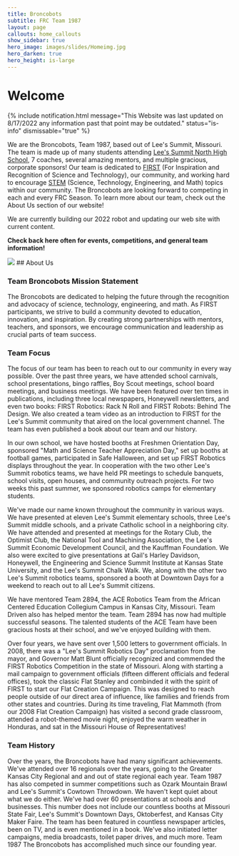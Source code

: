 ```yaml
---
title: Broncobots
subtitle: FRC Team 1987
layout: page
callouts: home_callouts
show_sidebar: true
hero_image: images/slides/Homeimg.jpg
hero_darken: true
hero_height: is-large
---
```


 <style>
.zoom {
/*  padding: 50px;*/
/*  background-color: green;*/
  transition: transform .2s; /* Animation */
/*  width: 200px;*/
/*  height: 200px;*/
  margin: 0 auto;
}

.zoom:hover {
  backface-visibility: hidden;
  transform: scale(1.05); /* (150% zoom - Note: if the zoom is too large, it will go outside of the viewport) */
  
}
</style>

<div class="zoom"></div> 

# Welcome
{% include notification.html
message="This Website was last updated on 8/17/2022 any information past that point may be outdated."
status="is-info"
dismissable="true" %}

 We are the Broncobots, Team 1987, based out of Lee's Summit, Missouri. The team is made up of many students attending [Lee's Summit North High School](https://lsnhs.lsr7.org/), 7 coaches, several amazing mentors, and multiple gracious, corporate sponsors! Our team is dedicated to [FIRST](https://www.firstinspires.org/) (For Inspiration and Recognition of Science and Technology), our community, and working hard to encourage [STEM](https://www.kcstem.org/) (Science, Technology, Engineering, and Math) topics within our community. The Broncobots are looking forward to competing in each and every FRC Season. To learn more about our team, check out the About Us section of our website!

We are currently building our 2022 robot and updating our web site with current content.

**Check back here often for events, competitions, and general team information!**

<!--
[![Gem Version](https://badge.fury.io/rb/bulma-clean-theme.svg)](https://badge.fury.io/rb/bulma-clean-theme)
![Gem](https://img.shields.io/gem/dt/bulma-clean-theme.svg)
![GitHub Repo stars](https://img.shields.io/github/stars/chrisrhymes/bulma-clean-theme?style=social)
-->
<img src="images/2022TeamPic.jpg" alt=" " class="zoom">
## About Us

### Team Broncobots Mission Statement

 The Broncobots are dedicated to helping the future through the recognition and advocacy of science, technology, engineering, and math. As FIRST participants, we strive to build a community devoted to education, innovation, and inspiration. By creating strong partnerships with mentors, teachers, and sponsors, we encourage communication and leadership as crucial parts of team success. 

### Team Focus

 The focus of our team has been to reach out to our community in every way possible. Over the past three years, we have attended school carnivals, school presentations, bingo raffles, Boy Scout meetings, school board meetings, and business meetings. We have been featured over ten times in publications, including three local newspapers, Honeywell newsletters, and even two books: FIRST Robotics: Rack N Roll and FIRST Robots: Behind The Design. We also created a team video as an introduction to FIRST for the Lee's Summit community that aired on the local government channel. The team has even published a book about our team and our history.

In our own school, we have hosted booths at Freshmen Orientation Day, sponsored "Math and Science Teacher Appreciation Day," set up booths at football games, participated in Safe Halloween, and set up FIRST Robotics displays throughout the year. In cooperation with the two other Lee's Summit robotics teams, we have held PR meetings to schedule banquets, school visits, open houses, and community outreach projects. For two weeks this past summer, we sponsored robotics camps for elementary students.

We've made our name known throughout the community in various ways. We have presented at eleven Lee's Summit elementary schools, three Lee's Summit middle schools, and a private Catholic school in a neighboring city. We have attended and presented at meetings for the Rotary Club, the Optimist Club, the National Tool and Machining Association, the Lee's Summit Economic Development Council, and the Kauffman Foundation. We also were excited to give presentations at Gail's Harley Davidson, Honeywell, the Engineering and Science Summit Institute at Kansas State University, and the Lee's Summit Chalk Walk. We, along with the other two Lee's Summit robotics teams, sponsored a booth at Downtown Days for a weekend to reach out to all Lee's Summit citizens.

We have mentored Team 2894, the ACE Robotics Team from the African Centered Education Collegium Campus in Kansas City, Missouri. Team Driven also has helped mentor the team. Team 2894 has now had multiple successful seasons. The talented students of the ACE Team have been gracious hosts at their school, and we've enjoyed building with them.

Over four years, we have sent over 1,500 letters to government officials. In 2008, there was a "Lee's Summit Robotics Day" proclamation from the mayor, and Governor Matt Blunt officially recognized and commended the FIRST Robotics Competition in the state of Missouri. Along with starting a mail campaign to government officials (fifteen different officials and federal offices), took the classic Flat Stanley and combinded it with the spirit of FIRST to start our Flat Creation Campaign. This was designed to reach people outside of our direct area of influence, like families and friends from other states and countries. During its time traveling, Flat Mammoth (from our 2008 Flat Creation Campaign) has visited a second grade classroom, attended a robot-themed movie night, enjoyed the warm weather in Honduras, and sat in the Missouri House of Representatives! 

### Team History

 Over the years, the Broncobots have had many significant achievements. We've attended over 16 regionals over the years, going to the Greater Kansas City Regional and and out of state regional each year. Team 1987 has also competed in summer competitions such as Ozark Mountain Brawl and Lee's Summit's Cowtown Throwdown. We haven't kept quiet about what we do either. We've had over 60 presentations at schools and businesses. This number does not include our countless booths at Missouri State Fair, Lee's Summit's Downtown Days, Oktoberfest, and Kansas City Maker Faire. The team has been featured in countless newspaper articles, been on TV, and is even mentioned in a book. We've also initiated letter campaigns, media broadcasts, toilet paper drives, and much more. Team 1987 The Broncobots has accomplished much since our founding year. 
